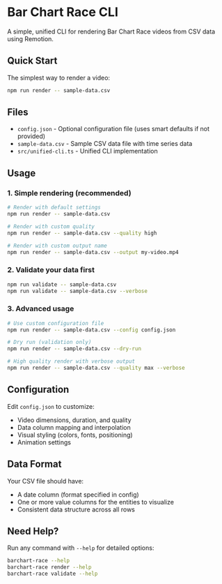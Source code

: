 # Bar Chart Race CLI

A simple, unified CLI for rendering Bar Chart Race videos from CSV data using Remotion.

## Quick Start

The simplest way to render a video:

```bash
npm run render -- sample-data.csv
```

## Files

- `config.json` - Optional configuration file (uses smart defaults if not provided)
- `sample-data.csv` - Sample CSV data file with time series data
- `src/unified-cli.ts` - Unified CLI implementation

## Usage

### 1. Simple rendering (recommended)
```bash
# Render with default settings
npm run render -- sample-data.csv

# Render with custom quality
npm run render -- sample-data.csv --quality high

# Render with custom output name
npm run render -- sample-data.csv --output my-video.mp4
```

### 2. Validate your data first
```bash
npm run validate -- sample-data.csv
npm run validate -- sample-data.csv --verbose
```

### 3. Advanced usage
```bash
# Use custom configuration file
npm run render -- sample-data.csv --config config.json

# Dry run (validation only)
npm run render -- sample-data.csv --dry-run

# High quality render with verbose output
npm run render -- sample-data.csv --quality max --verbose
```

## Configuration

Edit `config.json` to customize:
- Video dimensions, duration, and quality
- Data column mapping and interpolation
- Visual styling (colors, fonts, positioning)
- Animation settings

## Data Format

Your CSV file should have:
- A date column (format specified in config)
- One or more value columns for the entities to visualize
- Consistent data structure across all rows

## Need Help?

Run any command with `--help` for detailed options:
```bash
barchart-race --help
barchart-race render --help
barchart-race validate --help
```
